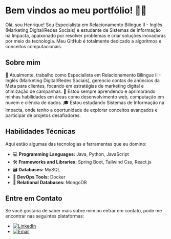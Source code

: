 # Bem vindos ao meu portfólio! 👨‍💻

Olá, sou Henrique! Sou Especialista em Relacionamento Bilíngue II - Inglês (Marketing Digital/Redes Sociais) e estudante de Sistemas de Informação na Impacta, apaixonado por resolver problemas e criar soluções inovadoras por meio da tecnologia. Meu GitHub é totalmente dedicado a algoritmos e conceitos computacionais.

## Sobre mim

💼 Atualmente, trabalho como Especialista em Relacionamento Bilíngue II - Inglês (Marketing Digital/Redes Sociais), gerencio contas de anúncios da Meta para clientes, focando em estratégias de marketing digital e otimização de campanhas.
🌱 Estou sempre aprendendo e aprimorando minhas habilidades em áreas como desenvolvimento web, computação em nuvem e ciência de dados.
🎓 Estou estudando Sistemas de Informação na Impacta, onde tenho a oportunidade de explorar conceitos avançados e participar de projetos desafiadores.

## Habilidades Técnicas

Aqui estão algumas das tecnologias e ferramentas que eu domino:

- 💻 **Programming Languages:** Java, Python, JavaScript
- 🛠️ **Frameworks and Libraries:** Spring Boot, Tailwind Css, React.js
- 🗃️ **Databases:** MySQL
- 🔧 **DevOps Tools:** Docker
- 📁 **Relational Databases:** MongoDB

## Entre em Contato

Se você gostaria de saber mais sobre mim ou entrar em contato, pode me encontrar nas seguintes plataformas:

- [![LinkedIn](https://img.shields.io/badge/-LinkedIn-blue?style=flat-square&logo=linkedin&logoColor=white)](https://www.linkedin.com/in/henriquesantosoliveira/)
- [![Email](https://img.shields.io/badge/-Email-red?style=flat-square&logo=gmail&logoColor=white)](mailto:riquesantosoliveira@gmail.com)

